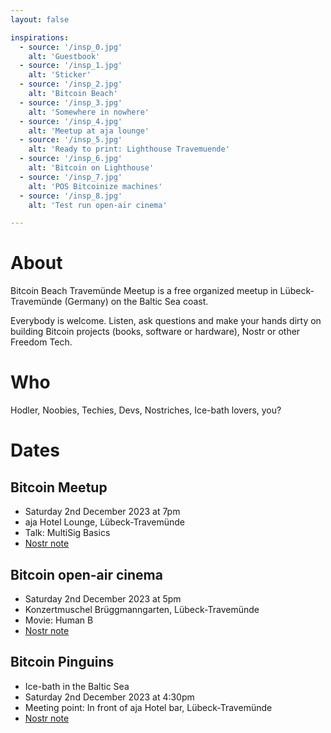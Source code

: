 ```yaml
---
layout: false

inspirations:
  - source: '/insp_0.jpg'
    alt: 'Guestbook'
  - source: '/insp_1.jpg'
    alt: 'Sticker'
  - source: '/insp_2.jpg'
    alt: 'Bitcoin Beach'
  - source: '/insp_3.jpg'
    alt: 'Somewhere in nowhere'
  - source: '/insp_4.jpg'
    alt: 'Meetup at aja lounge'
  - source: '/insp_5.jpg'
    alt: 'Ready to print: Lighthouse Travemuende'
  - source: '/insp_6.jpg'
    alt: 'Bitcoin on Lighthouse'
  - source: '/insp_7.jpg'
    alt: 'POS Bitcoinize machines'
  - source: '/insp_8.jpg'
    alt: 'Test run open-air cinema'

---
```


# About

Bitcoin Beach Travemünde Meetup is a free organized meetup in Lübeck-Travemünde (Germany) on the Baltic Sea coast. 

Everybody is welcome. Listen, ask questions and make your hands dirty on building Bitcoin projects (books, software or hardware), Nostr or other Freedom Tech.

# Who

Hodler, Noobies, Techies, Devs,  Nostriches, Ice-bath lovers, you?

# Dates

## Bitcoin Meetup

- Saturday 2nd December 2023 at 7pm
- aja Hotel Lounge, Lübeck-Travemünde
- Talk: MultiSig Basics
- [Nostr note](https://snort.social/nevent1qqsyhwpffxftrm4nr0dfv2tyv37kypzm92d3zhgfjmez32x2hu9tf9qpzamhxue69uhhyetvv9ujuurjd9kkzmpwdejhgtczyp90ls2v26fztv4pcmsdp7vcjtuekag3nauwa80yjhywxlt592gqsqcyqqqqqqgj3zylr)

## Bitcoin open-air cinema

- Saturday 2nd December 2023 at 5pm
- Konzertmuschel Brüggmanngarten, Lübeck-Travemünde
- Movie: Human B
- [Nostr note](https://snort.social/nevent1qqsyhwpffxftrm4nr0dfv2tyv37kypzm92d3zhgfjmez32x2hu9tf9qpzamhxue69uhhyetvv9ujuurjd9kkzmpwdejhgtczyp90ls2v26fztv4pcmsdp7vcjtuekag3nauwa80yjhywxlt592gqsqcyqqqqqqgj3zylr)

## Bitcoin Pinguins

- Ice-bath in the Baltic Sea
- Saturday 2nd December 2023 at 4:30pm
- Meeting point: In front of aja Hotel bar, Lübeck-Travemünde
- [Nostr note](https://snort.social/nevent1qqsyhwpffxftrm4nr0dfv2tyv37kypzm92d3zhgfjmez32x2hu9tf9qpzamhxue69uhhyetvv9ujuurjd9kkzmpwdejhgtczyp90ls2v26fztv4pcmsdp7vcjtuekag3nauwa80yjhywxlt592gqsqcyqqqqqqgj3zylr)
